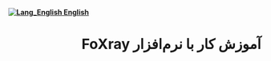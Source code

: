 [**![Lang_English](https://user-images.githubusercontent.com/125398461/229074810-599bd7f9-0bc1-44a9-b76e-90bf7e182314.png) English**](https://github.com/hiddify/hiddify-config/wiki/Tutorial-for-FoXray-app)

<div dir=rtl>

# آموزش کار با نرم‌افزار FoXray